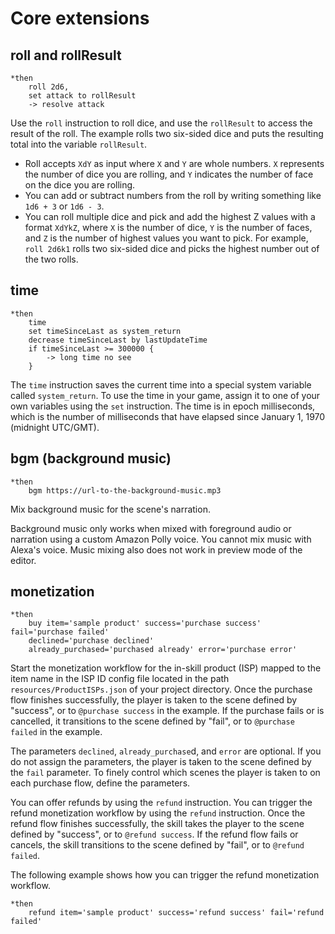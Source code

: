 # Core extensions

## roll and rollResult

```
*then
    roll 2d6,
    set attack to rollResult
    -> resolve attack
```

Use the `roll` instruction to roll dice, and use the `rollResult` to access the
result of the roll. The example rolls two six-sided dice and puts the resulting
total into the variable `rollResult`.

- Roll accepts `XdY` as input where `X` and `Y` are whole numbers. `X`
represents the number of dice you are rolling, and `Y` indicates the number of
face on the dice you are rolling.
- You can add or subtract numbers from the roll by writing something like
`1d6 + 3` or `1d6 - 3`.
- You can roll multiple dice and pick and add the highest Z values with a format
`XdYkZ`, where `X` is the number of dice, `Y` is the number of faces, and `Z`
is the number of highest values you want to pick. For example, `roll 2d6k1`
rolls two six-sided dice and picks the highest number out of the two rolls.

## time

```
*then
    time
    set timeSinceLast as system_return
    decrease timeSinceLast by lastUpdateTime
    if timeSinceLast >= 300000 {
        -> long time no see
    }
```

The `time` instruction saves the current time into a special system variable
called `system_return`. To use the time in your game, assign it to one of your
own variables using the `set` instruction. The time is in epoch milliseconds,
which is the number of milliseconds that have elapsed since January 1, 1970
(midnight UTC/GMT).

## bgm (background music)

```
*then
    bgm https://url-to-the-background-music.mp3
```

Mix background music for the scene's narration.

Background music only works when mixed with foreground audio or narration using
a custom Amazon Polly voice. You cannot mix music with Alexa's voice. Music
mixing also does not work in preview mode of the editor.

## monetization

```
*then
    buy item='sample product' success='purchase success' fail='purchase failed'
    declined='purchase declined'
    already_purchased='purchased already' error='purchase error'
```

Start the monetization workflow for the in-skill product (ISP) mapped to the
item name in the ISP ID config file located in the path
`resources/ProductISPs.json` of your project directory. Once the purchase flow
finishes successfully, the player is taken to the scene defined by "success", or
to `@purchase success` in the example. If the purchase fails or is cancelled, it
transitions to the scene defined by "fail", or to `@purchase failed` in the example.

The parameters `declined`, `already_purchase`d, and `error` are optional. If you
do not assign the parameters, the player is taken to the scene defined by the
`fail` parameter. To finely control which scenes the player is taken to on each
purchase flow, define the parameters.

You can offer refunds by using the `refund` instruction. You can trigger the
refund monetization workflow by using the `refund` instruction. Once the refund
flow finishes successfully, the skill takes the player to the scene defined by
"success", or to `@refund success`. If the refund flow fails or cancels, the
skill transitions to the scene defined by "fail", or to `@refund failed`.

The following example shows how you can trigger the refund monetization workflow.

```
*then
    refund item='sample product' success='refund success' fail='refund failed'
```
